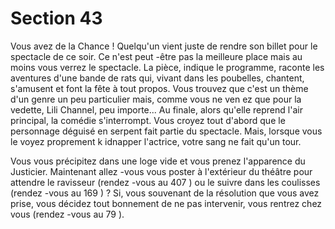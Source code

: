 # Section 43

Vous avez de la Chance ! Quelqu'un vient juste de rendre son billet pour le spectacle de
ce soir. Ce n'est peut -être pas la meilleure place mais au moins vous verrez le spectacle.
La pièce, indique le programme, raconte les aventures d'une bande de rats qui, vivant
dans les poubelles, chantent, s'amusent et font la fête à tout propos. Vous trouvez que
c'est un thème d'un genre un peu particulier mais, comme vous ne ven ez que pour la
vedette, Lili Channel, peu importe... Au finale, alors qu'elle reprend l'air principal, la
comédie s'interrompt. Vous croyez tout d'abord que le personnage déguisé en serpent fait
partie du spectacle. Mais, lorsque vous le voyez proprement k idnapper l'actrice, votre
sang ne fait qu'un tour.

Vous vous précipitez dans une loge vide et vous prenez l'apparence du Justicier.
Maintenant allez -vous vous poster à l'extérieur du théâtre pour attendre le ravisseur
(rendez -vous au  407 ) ou le suivre dans les coulisses (rendez -vous au  169 ) ? Si, vous
souvenant de la résolution que vous avez prise, vous décidez tout bonnement de ne pas
intervenir, vous rentrez chez vous (rendez -vous au  79 ).